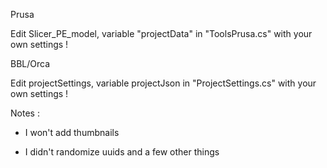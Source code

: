 Prusa

Edit Slicer_PE_model, variable "projectData" in "ToolsPrusa.cs" with your own settings !


BBL/Orca

Edit projectSettings, variable projectJson in "ProjectSettings.cs" with your own settings !


Notes :

- I won't add thumbnails

- I didn't randomize uuids and a few other things